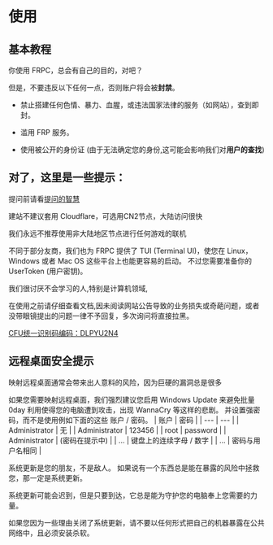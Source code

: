 # 使用

## 基本教程

你使用 FRPC，总会有自己的目的，对吧？

但是，不要违反以下任何一点，否则账户将会被**封禁**。

* 禁止搭建任何色情、暴力、血腥，或违法国家法律的服务（如网站），查到即封。
* 滥用 FRP 服务。

* 使用被公开的身份证 (由于无法确定您的身份,这可能会影响我们对**用户的查找**)

## 对了，这里是一些提示：
提问前请看[提问的智慧](https://github.com/ryanhanwu/How-To-Ask-Questions-The-Smart-Way/blob/main/README-zh_CN.md)

建站不建议套用 Cloudflare，可选用CN2节点，大陆访问很快

我们永远不推荐使用非大陆地区节点进行任何游戏的联机

不同于部分友商，我们也为 FRPC 提供了 TUI (Terminal UI)，使您在 Linux，Windows 或者 Mac OS 这些平台上也能更容易的启动。 不过您需要准备你的 UserToken (用户密钥)。

我们很讨厌不会学习的人,特别是计算机领域,

在使用之前请仔细查看文档,因未阅读网站公告导致的业务损失或奇葩问题，或者没带眼镜提出的问题一律不予回复，多次询问将直接拉黑。

[CFU统一识别码编码：DLPYU2N4](https://xn--v6qw21h0gd43u.xn--fiqs8s/)

## 远程桌面安全提示

映射远程桌面通常会带来出人意料的风险，因为巨硬的漏洞总是很多

如果您需要映射远程桌面，我们强烈建议您启用 Windows Update 来避免批量 0day 利用使得您的电脑遭到攻击，出现 WannaCry 等这样的悲剧。
并设置强密码，而不是使用例如下面的这些 账户 / 密码。
| 账户 | 密码 |
| --- | --- |
| Administrator | 无 |
| Administrator | 123456 |
| root | password |
| Administrator | (密码在提示中) |
| ... | 键盘上的连续字母 / 数字 |
| ... | 密码与用户名相同 |

系统更新是您的朋友，不是敌人。 如果说有一个东西总是能在暴露的风险中拯救您，那一定是系统更新。

系统更新可能会迟到，但是只要到达，它总是能为守护您的电脑奉上您需要的力量。

如果您因为一些理由关闭了系统更新，请不要以任何形式把自己的机器暴露在公共网络中，且必须安装杀软。

